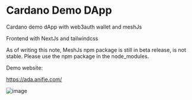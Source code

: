 # Cardano Demo DApp
Cardano demo dApp with web3auth wallet and meshJs

Frontend with NextJs and tailwindcss


As of writing this note, MeshJs npm package is still in beta release, is not stable. Please use the npm package in the node_modules.

Demo website:

https://ada.anifie.com/

![image](https://github.com/user-attachments/assets/2e11cd10-47b8-4f8a-9349-da9cd82cac24)
